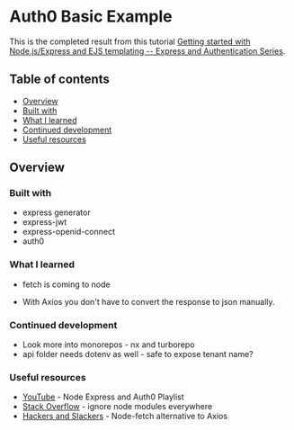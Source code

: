 # Auth0 Basic Example

This is the completed result from this tutorial  [Getting started with Node.js/Express and EJS templating -- Express and Authentication Series](https://www.youtube.com/watch?v=vdFQJRVGHYM&list=PLZ14qQz3cfJIGJ_7GBZgr96Sq2hDeRsYY&index=2).

## Table of contents

- [Overview](#overview)
- [Built with](#built-with)
- [What I learned](#what-i-learned)
- [Continued development](#continued-development)
- [Useful resources](#useful-resources)

## Overview

### Built with

- express generator
- express-jwt
- express-openid-connect
- auth0

### What I learned

- fetch is coming to node

- With Axios you don't have to convert the response to json manually.  

### Continued development

- Look more into monorepos - nx and turborepo 
- api folder needs dotenv as well - safe to expose tenant name?

### Useful resources

- [YouTube](https://www.youtube.com/playlist?list=PLZ14qQz3cfJIGJ_7GBZgr96Sq2hDeRsYY) - Node Express and Auth0 Playlist
- [Stack Overflow](https://stackoverflow.com/questions/29820791/git-ignore-node-modules-folder-everywhere) - ignore node modules everywhere
- [Hackers and Slackers](https://hackersandslackers.com/making-api-requests-with-nodejs/) - Node-fetch alternative to Axios